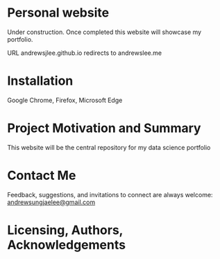 # Personal website
Under construction. Once completed this website will showcase my portfolio.

URL andrewsjlee.github.io redirects to andrewslee.me

# Installation
Google Chrome, Firefox, Microsoft Edge

# Project Motivation and Summary
This website will be the central repository for my data science portfolio 

# Contact Me
Feedback, suggestions, and invitations to connect are always welcome: andrewsungjaelee@gmail.com

# Licensing, Authors, Acknowledgements
